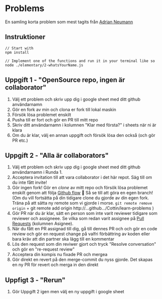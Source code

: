 # Problems
En samling korta problem som mest tagits från [Adrian Neumann](https://adriann.github.io/programming_problems.html)


## Instruktioner
```
// Start with
npm install

// Implement one of the functions and run it in your terminal like so
node ./elementary/2-whatsYourName.js
```

## Uppgift 1 - "OpenSource repo, ingen är collaborator"

1. Välj ett problem och skriv upp dig i google sheet med ditt github användarnamn
1. Gör en fork av min och clona er fork till lokal maskin
1. Försök lösa problemet enskilt
1. Pusha till er fort och gör en PR till mitt repo
1. Skriv ditt användarnamn i kolumnen "Klar med första?" i sheets när ni är klara
1. Om du är klar, välj en annan uppgift och försök lösa den också (och gör PR etc.)

## Uppgift 2 - "Alla är collaborators"

1. Välj ett problem och skriv upp dig i google sheet med ditt github användarnamn i Runda 1.
1. Acceptera invitation till att vara collaborator i det här repot. Säg till om du inte fått invite!
1. Gör ingen fork! Gör en _clone_ av mitt repo och försök lösa problemet enskilt genom att följa [Github flow](https://guides.github.com/introduction/flow/)  🐪 Så se till att göra en egen branch! (Om du vill fortsätta på din tidigare clone du gjorde av din egen fork. Träna på att sätta ny remote som vi gjorde i morse. `git remote remove origin` + git remote add origin http://...github.../Cottin/learn-problems )
3. Gör PR när du är klar, sätt en person som inte varit reviewer tidigare som reviewer och assigneee. Se vilka som redan varit assignee på [Pull Requests](https://github.com/Cottin/learn-problems/pulls) (kolumnen Asignee).
4. När du fått en PR assignad till dig, gå till dennes PR och och gör en code review och gör en request change på valfri förbättring av koden eller bara kräv att din partner ska lägg till en kommentar
5. Lös den request som din reviwer gjort och tryck "Resolve conversation" och gör en "re-request review"
6. Acceptera din kompis nu fixade PR och mergea
7. Gör direkt en revert på den merge-commit du nyss gjorde. Det skapas en ny PR för revert och merga in den direkt

## Uppfigt 3 - "Rerun"

1. Gör Uppgift 2 igen men välj en ny uppgift i google sheet



